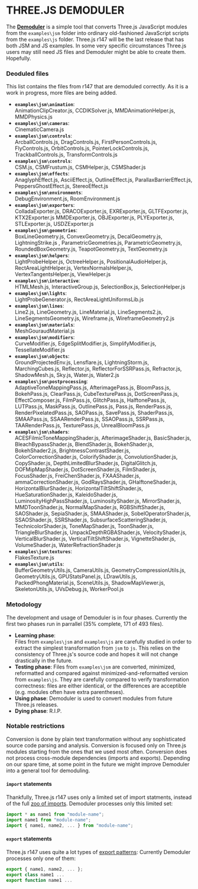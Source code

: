 # THREE.JS DEMODULER

The [**Demoduler**](https://boytchev.github.io/demoduler/) is a simple tool that
converts Three.js JavaScript modules from the `examples\jsm` folder into ordinary
old-fashioned JavaScript scripts from the `examples\js` folder. Three.js r147
will be the last release that has both JSM and JS examples. In some very specific
circumstances Three.js users may still need JS files and Demoduler might be
able to create them. Hopefully.


### Deoduled files

This list contains the files from r147 that are demoduled correctly. As it is a
work in progress, more files are being added.

- **`examples\jsm\animation`**:<br>
	AnimationClipCreator.js, CCDIKSolver.js, MMDAnimationHelper.js, MMDPhysics.js
- **`examples\jsm\cameras`**:<br>
	CinematicCamera.js
- **`examples\jsm\controls`**:<br>
	ArcballControls.js, DragControls.js, FirstPersonControls.js, FlyControls.js,
	OrbitControls.js, PointerLockControls.js, TrackballControls.js, TransformControls.js
- **`examples\jsm\controls`**:<br>
	CSM.js, CSMFrustum.js, CSMHelper.js, CSMShader.js
- **`examples\jsm\effects`**:<br>
	AnaglyphEffect.js, AsciiEffect.js, OutlineEffect.js, ParallaxBarrierEffect.js,
	PeppersGhostEffect.js, StereoEffect.js
- **`examples\jsm\environments`**:<br>
	DebugEnvironment.js, RoomEnvironment.js
- **`examples\jsm\exporters`**:<br>
	ColladaExporter.js, DRACOExporter.js, EXRExporter.js, GLTFExporter.js, KTX2Exporter.js
	MMDExporter.js, OBJExporter.js, PLYExporter.js, STLExporter.js, USDZExporter.js
- **`examples\jsm\geometries`**:<br>
	BoxLineGeometry.js, ConvexGeometry.js, DecalGeometry.js, LightningStrike.js ,
	ParametricGeometries.js, ParametricGeometry.js, RoundedBoxGeometry.js,
	TeapotGeometry.js, TextGeometry.js
- **`examples\jsm\helpers`**:<br>
	LightProbeHelper.js, OctreeHelper.js, PositionalAudioHelper.js, RectAreaLightHelper.js,
	VertexNormalsHelper.js, VertexTangentsHelper.js, ViewHelper.js
- **`examples\jsm\interactive`**:<br>
	HTMLMesh.js, InteractiveGroup.js, SelectionBox.js, SelectionHelper.js
- **`examples\jsm\lights`**:<br>
	LightProbeGenerator.js, RectAreaLightUniformsLib.js
- **`examples\jsm\lines`**:<br>
	Line2.js, LineGeometry.js, LineMaterial.js, LineSegments2.js, LineSegmentsGeometry.js,
	Wireframe.js, WireframeGeometry2.js
- **`examples\jsm\materials`**:<br>
	MeshGouraudMaterial.js
- **`examples\jsm\modifiers`**:<br>
	CurveModifier.js, EdgeSplitModifier.js, SimplifyModifier.js, TessellateModifier.js
- **`examples\jsm\objects`**:<br>
	GroundProjectedEnv.js, Lensflare.js, LightningStorm.js, MarchingCubes.js, 
	Reflector.js, ReflectorForSSRPass.js, Refractor.js, ShadowMesh.js, Sky.js,
	Water.js, Water2.js
- **`examples\jsm\postprocessing`**:<br>
	AdaptiveToneMappingPass.js, AfterimagePass.js, BloomPass.js, BokehPass.js, ClearPass.js,
	CubeTexturePass.js, DotScreenPass.js, EffectComposer.js, FilmPass.js, GlitchPass.js,
	HalftonePass.js, LUTPass.js, MaskPass.js, OutlinePass.js, Pass.js, RenderPass.js,
	RenderPixelatedPass.js, SAOPass.js, SavePass.js, ShaderPass.js, SMAAPass.js,
	SSAARenderPass.js, SSAOPass.js, SSRPass.js, TAARenderPass.js, TexturePass.js,
	UnrealBloomPass.js
- **`examples\jsm\shaders`**:<br>
	ACESFilmicToneMappingShader.js, AfterimageShader.js, BasicShader.js, BleachBypassShader.js, BlendShader.js, BokehShader.js, BokehShader2.js, BrightnessContrastShader.js, ColorCorrectionShader.js, ColorifyShader.js, ConvolutionShader.js, CopyShader.js, DepthLimitedBlurShader.js, DigitalGlitch.js, DOFMipMapShader.js, DotScreenShader.js, FilmShader.js, FocusShader.js, FreiChenShader.js, FXAAShader.js, ammaCorrectionShader.js, GodRaysShader.js, GHalftoneShader.js, HorizontalBlurShader.js, HorizontalTiltShiftShader.js, HueSaturationShader.js, KaleidoShader.js, LuminosityHighPassShader.js, LuminosityShader.js, MirrorShader.js, MMDToonShader.js, NormalMapShader.js, RGBShiftShader.js, SAOShader.js, SepiaShader.js, SMAAShader.js, SobelOperatorShader.js, SSAOShader.js, SSRShader.js, SubsurfaceScatteringShader.js, TechnicolorShader.js, ToneMapShader.js, ToonShader.js, TriangleBlurShader.js, UnpackDepthRGBAShader.js, VelocityShader.js, VerticalBlurShader.js, VerticalTiltShiftShader.js, VignetteShader.js, VolumeShader.js, WaterRefractionShader.js
- **`examples\jsm\textures`**:<br>
	FlakesTexture.js
- **`examples\jsm\utils`**:<br>
	BufferGeometryUtils.js, CameraUtils.js, GeometryCompressionUtils.js, GeometryUtils.js, GPUStatsPanel.js, LDrawUtils.js, PackedPhongMaterial.js, SceneUtils.js, ShadowMapViewer.js, SkeletonUtils.js, UVsDebug.js, WorkerPool.js





### Metodology

The development and usage of Demoduler is in four phases. Currently the first
two phases run in parrallel (35% complete, 171 of 493 files).

- **Learning phase**:<br>Files from `examples\jsm` and `examples\js` are carefully
studied in order to extract the simplest transformation from `jsm` to `js`. This
relies on the consistency of Three.js's source code and hopes it will not change
drastically in the future.
- **Testing phase**: Files from `examples\jsm` are converted, minimized, reformatted
and compared against minimized-and-reformatted version from `examples\js`. They
are carefully compared to verify transformation correctness: files are either
identical, or the differences are acceptible (e.g. modules often have extra
parentheses).
- **Using phase**: Demoduler is used to convert modules from future Three.js
releases.
- **Dying phase**: R.I.P.


### Notable restrictions

Conversion is done by plain text transformation without any sophisticated source
code parsing and analysis. Conversion is focused only on Three.js modules starting
from the ones that we used most often. Conversion does not process cross-module
dependencies (imports and exports). Depending on our spare time, at some point
in the future we might improve Demoduler into a general tool for demoduling.


#### `import` statements

Thankfully, Three.js r147 uses only a limited set of import statments, instead
of the full [zoo of imports](https://developer.mozilla.org/en-US/docs/Web/JavaScript/Reference/Statements/import).
Demoduler processes only this limited set:

```js
import * as name1 from "module-name";
import name1 from "module-name";
import { name1, name2, ... } from "module-name";
```

#### `export` statements

Three.js r147 uses quite a lot types of [export patterns](https://developer.mozilla.org/en-US/docs/Web/JavaScript/Reference/Statements/export):
Currently Demoduler processes only one of them:
```js
export { name1, name2, ... };
export class name1 ...
export function name1 ...
```

<!--
```js
export { name1, name2, ... };
export class name { ...
export class name1 extends name2 { ...
export function name ( ...
export { name as default };
export let name = ...
export const name = ...
export default name;
export * from 'module-name';
export { name } from 'module-name';
export { default as name } from 'module-name';
```
-->


